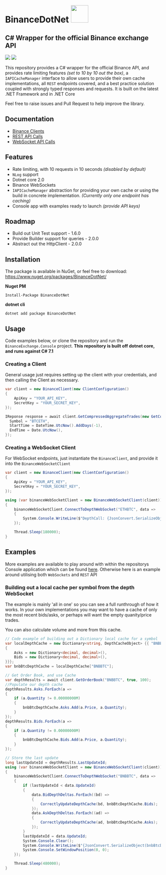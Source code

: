 # BinanceDotNet <img src="https://i.imgur.com/x2YPVe6.png" width="56" />

## C# Wrapper for the official Binance exchange API
<img src="https://img.shields.io/nuget/dt/BinanceDotNet.svg" />
<img src="https://img.shields.io/nuget/v/BinanceDotNet.svg" />

This repository provides a C# wrapper for the official Binance API, and provides rate limiting features _(set to 10 by 10 out the box)_, a `IAPICacheManager` interface to allow users to provide their own cache implementations, all `REST` endpoints covered, and a best practice solution coupled with strongly typed responses and requests. It is built on the latest .NET Framework and in .NET Core

Feel free to raise issues and Pull Request to help improve the library.

## Documentation
- [Binance Clients](/docs/BINANCE-CLIENTS.md)
- [REST API Calls](/docs/REST-API.md)
- [WebSocket API Calls](/docs/WEBSOCKET-API.md)


## Features
- Rate limiting, with 10 requests in 10 seconds _(disabled by default)_
- `NLog` support
- Dotnet core 2.0
- Binance WebSockets
- `IAPICacheManager` abstraction for providing your own cache or using the build in concrete implementation. _(Currently only one endpoint has caching)_
- Console app with examples ready to launch _(provide API keys)_

## Roadmap
- Build out Unit Test support - 1.6.0
- Provide Builder support for queries - 2.0.0
- Abstract out the HttpClient - 2.0.0

## Installation
The package is available in NuGet, or feel free to download:
https://www.nuget.org/packages/BinanceDotNet/

**Nuget PM**
```
Install-Package BinanceDotNet
```

**dotnet cli**
```
dotnet add package BinanceDotNet
```

## Usage
Code examples below, or clone the repository and run the `BinanceExchange.Console` project.
**This repository is built off dotnet core, and runs against C# 7.1**

### Creating a Client
General usage just requires setting up the client with your credentials, and then calling the Client as necessary.
```c#
var client = new BinanceClient(new ClientConfiguration()
{
    ApiKey = "YOUR_API_KEY",
    SecretKey = "YOUR_SECRET_KEY",
});

IReponse response = await client.GetCompressedAggregateTrades(new GetCompressedAggregateTradesRequest(){
  Symbol = "BTCETH",
  StartTime = DateTime.UtcNow().AddDays(-1),
  EndTime = Date.UtcNow(),
});
```

### Creating a WebSocket Client
For WebSocket endpoints, just instantiate the `BinanceClient`, and provide it into the `BinanceWebSocketClient`
```c#
var client = new BinanceClient(new ClientConfiguration()
{
    ApiKey = "YOUR_API_KEY",
    SecretKey = "YOUR_SECRET_KEY",
});

using (var binanceWebSocketClient = new BinanceWebSocketClient(client))
{
    binanceWebSocketClient.ConnectToDepthWebSocket("ETHBTC", data =>
    {
        System.Console.WriteLine($"DepthCall: {JsonConvert.SerializeObject(data)}");
    });

    Thread.Sleep(180000);
}
```

## Examples
More examples are available to play around with within the repositorys Console application which can be found [here](/BinanceExchange.Console/ExampleProgram.cs). Otherwise here is an example around utilising both `WebSockets` and `REST` API 

### Building out a local cache per symbol from the depth WebSocket
The example is mainly 'all in one' so you can see a full runthrough of how it works. In your own implementations you may want to have a cache of only the most recent bids/asks, or perhaps will want the empty quanity/price trades.

You can also calculate volume and more from this cache.

```c#
// Code example of building out a Dictionary local cache for a symbol
var localDepthCache = new Dictionary<string, DepthCacheObject> {{ "BNBBTC", new DepthCacheObject()
{
    Asks = new Dictionary<decimal, decimal>(),
    Bids = new Dictionary<decimal, decimal>(),
}}};
var bnbBtcDepthCache = localDepthCache["BNBBTC"];

// Get Order Book, and use Cache
var depthResults = await client.GetOrderBook("BNBBTC", true, 100);
//Populate our depth cache
depthResults.Asks.ForEach(a =>
{
    if (a.Quantity != 0.00000000M)
    {
        bnbBtcDepthCache.Asks.Add(a.Price, a.Quantity);
    }
});
depthResults.Bids.ForEach(a =>
{
    if (a.Quantity != 0.00000000M)
    {
        bnbBtcDepthCache.Bids.Add(a.Price, a.Quantity);
    }
});

// Store the last update
long lastUpdateId = depthResults.LastUpdateId;
using (var binanceWebSocketClient = new BinanceWebSocketClient(client))
{
    binanceWebSocketClient.ConnectToDepthWebSocket("BNBBTC", data =>
    {
        if (lastUpdateId < data.UpdateId)
        {
            data.BidDepthDeltas.ForEach((bd) =>
            {
                CorrectlyUpdateDepthCache(bd, bnbBtcDepthCache.Bids);
            });
            data.AskDepthDeltas.ForEach((ad) =>
            {
                CorrectlyUpdateDepthCache(ad, bnbBtcDepthCache.Asks);
            });
        }
        lastUpdateId = data.UpdateId;
        System.Console.Clear();
        System.Console.WriteLine($"{JsonConvert.SerializeObject(bnbBtcDepthCache, Formatting.Indented)}");
        System.Console.SetWindowPosition(0, 0);
    });

    Thread.Sleep(480000);
}
```
